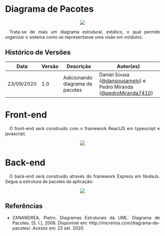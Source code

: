 # Diagrama de Pacotes

<div style="display: flex; justify-content: center; align-items:center;">
    <img src="https://unbarqdsw.github.io/2020.1_G11_SYA/assets/modelagem/diagram.png">
</div>

<p align="justify">&emsp;Trata-se de mais um diagrama estrutural, estático, o qual permite organizar o sistema como se representasse uma visão em módulos.</p>

## **Histórico de Versões**
Data | Versão | Descrição | Autor(es) 
---- | ----------- | ------ | ---------
23/09/2020 | 1.0 | Adicionando diagrama de pacotes | Daniel Sousa ([@dansousamelo](http://github.com/dansousamelo)) e Pedro Miranda ([@pedroMiranda7410](https://github.com/pedroMiranda7410)) |
 
# Front-end
<p align="justify">&emsp;O front-end será construído com o framework ReactJS em typescript e javascript.</p>

<div style="display: flex; justify-content: center; align-items:center;">
    <img src="https://unbarqdsw.github.io/2020.1_G11_SYA/assets/modelagem/front.png">
</div>

# Back-end
<p align="justify">&emsp;O back-end será construído através do framework Express em NodeJs. Segue a estrutura de pacotes da aplicação:</p>

<div style="display: flex; justify-content: center; align-items:center;">
    <img src="https://unbarqdsw.github.io/2020.1_G11_SYA/assets/modelagem/back.png">
</div>

## **Referências**
 * <p align="justify">ZANANDREA, Pietro. Diagramas Estruturais da UML: Diagrama de Pacotes. [S. l.], 2006. Disponível em: http://micreiros.com/diagrama-de-pacotes/. Acesso em: 23 set. 2020.</p>
